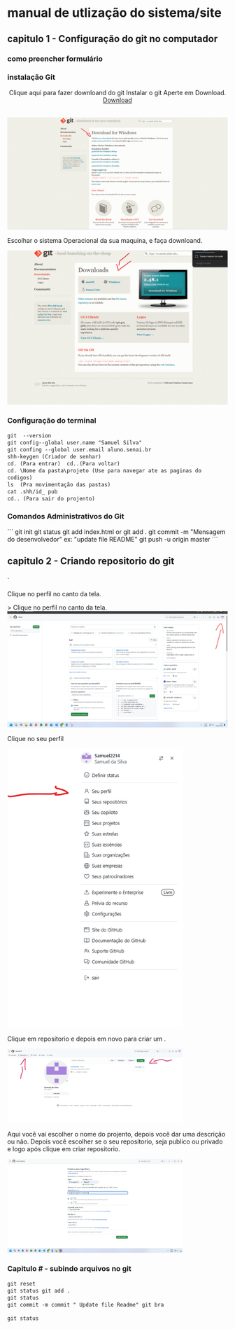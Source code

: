 # manual de utlização do sistema/site
## capitulo 1 - Configuração do git no computador 
### como preencher formulário
### instalação Git


<p align= "center"> 
Clique  aqui para fazer downloand do git  Instalar o git 
Aperte em Download. <a href="<a href=" target="_blank">Download</a>
</a>
 </p> <br>
<img src="docs/imagens/Captura de tela 2025-01-23 101856.png" width="600" alt=""> 

<br>
<p align="left">Escolhar o sistema Operacional da sua maquina, e faça downloand.</p>
 <img src="docs/imagens/Primeira 2025-01-22 112927.png" alt="" width="600" > 


### Configuração do terminal    

```
git  --version
git config--global user.name "Samuel Silva"
git confing --global user.email aluno.senai.br
shh-keygen (Criador de senhar)
cd. (Para entrar)  cd..(Para voltar)
cd. \Nome da pasta\projeto (Use para navegar ate as paginas do codigos)
ls  (Pra movimentação das pastas)
cat .shh/id_ pub
cd.. (Para sair do projento)
```






### Comandos Administrativos do Git
´´´
git init 
git status
git add index.html or git add .
git commit -m "Mensagem do desenvolvedor"  ex: 
"update file README"
git push -u origin master
´´´







## capitulo 2 - Criando repositorio do git 
###
`
<p align= "left"> Clique no  perfil no canto da tela.</p>> 
Clique no  perfil no canto da tela.
<img src="docs/imagens/direrto no perfil.png" alt=""  widht="300"></p>


<p align= "left">Clique no seu perfil</p>

<img src="docs/imagens/Captura de tela 2025-01-23 083921.png" width="400" alt=""> 
<br> 

<p align= "left">Clique em repositorio e depois em novo para criar um .</p>
 <img src="docs/imagens/Captura de tela 2025-01-23 082817.png" width="400" alt="">  <br>

<p>Aqui você vai escolher o nome do projento, depois você dar uma descrição ou não.
Depois você escolher se o seu repositorio, seja publico ou privado e logo após clique em criar repositorio.</p>
 <img src="docs/imagens/Captura de tela 2025-01-23 090102.png" width="400" alt="">






### Capitulo # - subindo arquivos no git 
``` 
git reset 
git status git add . 
git status 
git commit -m commit " Update file Readme" git bra
```
 




`git status`



